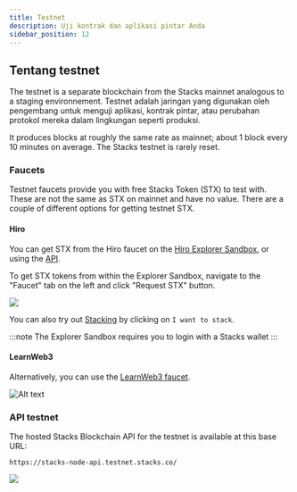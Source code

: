 ```yaml
---
title: Testnet
description: Uji kontrak dan aplikasi pintar Anda
sidebar_position: 12
---
```


## Tentang testnet

The testnet is a separate blockchain from the Stacks mainnet analogous to a staging environnement. Testnet adalah jaringan yang digunakan oleh pengembang untuk menguji aplikasi, kontrak pintar, atau perubahan protokol mereka dalam lingkungan seperti produksi.

It produces blocks at roughly the same rate as mainnet; about 1 block every 10 minutes on average. The Stacks testnet is rarely reset.

### Faucets

Testnet faucets provide you with free Stacks Token (STX) to test with. These are not the same as STX on mainnet and have no value. There are a couple of different options for getting testnet STX.

#### Hiro

You can get STX from the Hiro faucet on the [Hiro Explorer Sandbox](https://explorer.hiro.so/sandbox/faucet?chain=testnet), or using the [API](https://docs.hiro.so/api#tag/Faucets).

To get STX tokens from within the Explorer Sandbox, navigate to the "Faucet" tab on the left and click "Request STX" button.

![](/img/stx_faucet.png)

You can also try out [Stacking](./stacking) by clicking on `I want to stack`.

:::note
The Explorer Sandbox requires you to login with a Stacks wallet
:::

#### LearnWeb3

Alternatively, you can use the [LearnWeb3 faucet](https://learnweb3.io/faucets).

![Alt text](lw3-faucet.png)

### API testnet

The hosted Stacks Blockchain API for the testnet is available at this base URL:

```shell
https://stacks-node-api.testnet.stacks.co/
```

![](/img/api_testnet_status.png)
